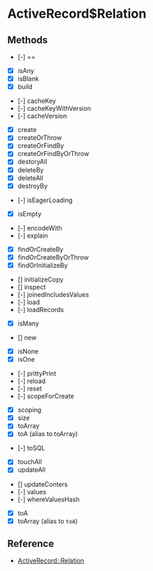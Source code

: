# ActiveRecord$Relation

## Methods

- [-] ==
- [x] isAny
- [x] isBlank
- [x] build
- [-] cacheKey
- [-] cacheKeyWithVersion
- [-] cacheVersion
- [x] create
- [x] createOrThrow
- [x] createOrFindBy
- [x] createOrFindByOrThrow
- [x] destoryAll
- [x] deleteBy
- [x] deleteAll
- [x] destroyBy
- [-] isEagerLoading
- [x] isEmpty
- [-] encodeWith
- [-] explain
- [x] findOrCreateBy
- [x] findOrCreateByOrThrow
- [x] findOrInitializeBy
- [] initializeCopy
- [] inspect
- [-] joinedIncludesValues
- [-] load
- [-] loadRecords
- [x] isMany
- [] new
- [x] isNone
- [x] isOne
- [-] prittyPrint
- [-] reload
- [-] reset
- [-] scopeForCreate
- [x] scoping
- [x] size
- [x] toArray
- [x] toA (alias to toArray)
- [-] toSQL
- [x] touchAll
- [x] updateAll
- [] updateConters
- [-] values
- [-] whereValuesHash
- [x] toA
- [x] toArray (alias to `toA`)

## Reference

- [ActiveRecord::Relation](https://api.rubyonrails.org/classes/ActiveRecord/Relation.html)
